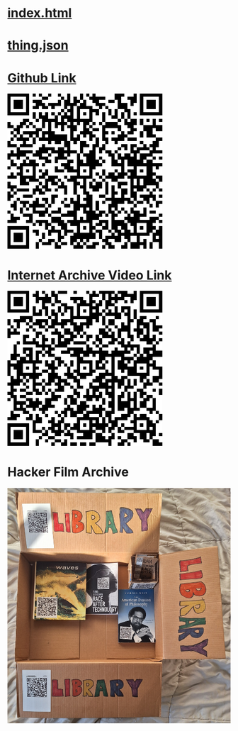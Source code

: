 # [index.html](index.html)
# [thing.json](thing.json)

# [Github Link](https://github.com/LafeLabs/library/tree/main/video-library/video)
  ![qrcode of this page](qrcode.png)

# [Internet Archive Video Link](https://archive.org/details/HyperNormalisation)
  ![qrcode of video](video_qrcode.png)
  
# Hacker Film Archive 
    
 ![thing.png](thing.png)

